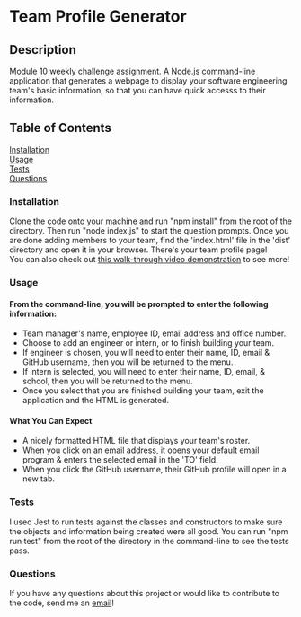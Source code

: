 # Team Profile Generator

## Description
Module 10 weekly challenge assignment. A Node.js command-line application that generates a webpage to display your software engineering team's basic information, so that you can have quick accesss to their information.

## Table of Contents
[Installation](https://github.com/savbennett8/team-profile-generator#installation)
<br>
[Usage](https://github.com/savbennett8/team-profile-generator#usage)
<br>
[Tests](https://github.com/savbennett8/team-profile-generator#tests)
<br>
[Questions](https://github.com/savbennett8/team-profile-generator#questions)

### Installation
Clone the code onto your machine and run "npm install" from the root of the directory. Then run "node index.js" to start the question prompts. Once you are done adding members to your team, find the 'index.html' file in the 'dist' directory and open it in your browser. There's your team profile page!
<br>
You can also check out [this walk-through video demonstration](https://drive.google.com/file/d/14Qsdl8-isXtehFXkgR1KopF04bKMDvlm/view?usp=sharing) to see more!

### Usage
#### From the command-line, you will be prompted to enter the following information:
* Team manager's name, employee ID, email address and office number.
* Choose to add an engineer or intern, or to finish building your team.
* If engineer is chosen, you will need to enter their name, ID, email & GitHub username, then you will be returned to the menu.
* If intern is selected, you will need to enter their name, ID, email, & school, then you will be returned to the menu.
* Once you select that you are finished building your team, exit the application and the HTML is generated.

#### What You Can Expect 
* A nicely formatted HTML file that displays your team's roster.
* When you click on an email address, it opens your default email program & enters the selected email in the 'TO' field.
* When you click the GitHub username, their GitHub profile will open in a new tab.

### Tests
I used Jest to run tests against the classes and constructors to make sure the objects and information being created were all good. You can run "npm run test" from the root of the directory in the command-line to see the tests pass. 

### Questions
If you have any questions about this project or would like to contribute to the code, send me an [email](mailto:savvy.bennett8@gmail.com)!
